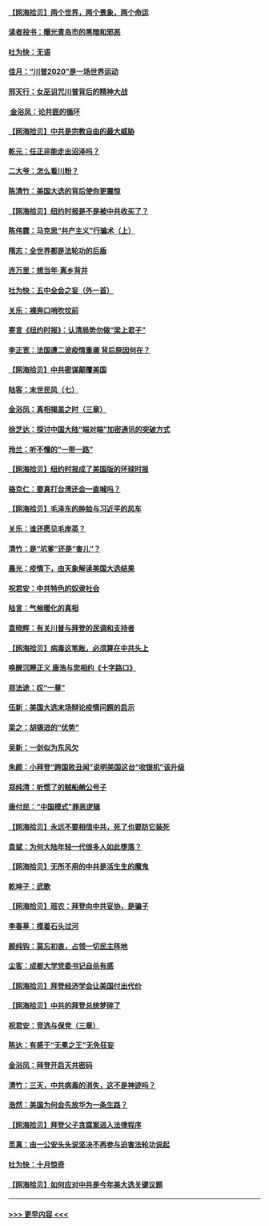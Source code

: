 #### [【网海拾贝】两个世界，两个景象，两个命运](../pages/nsc993/n12521419.md?t=11032351) 
#### [读者投书：曝光青岛市的黑暗和邪恶](../pages/nsc993/n12520988.md?t=11032351) 
#### [吐为快：无语](../pages/nsc993/n12518588.md?t=11032351) 
#### [佳月：“川普2020”是一场世界运动](../pages/nsc993/n12518581.md?t=11032351) 
#### [邢天行：女巫诅咒川普背后的精神大战](../pages/nsc993/n12517257.md?t=11032351) 
#### [ 金浴凤：论共匪的循环](../pages/nsc993/n12517133.md?t=11032351) 
#### [【网海拾贝】中共是宗教自由的最大威胁](../pages/nsc993/n12516879.md?t=11032351) 
#### [乾元：任正非能走出沼泽吗？](../pages/nsc993/n12515831.md?t=11032351) 
#### [二大爷：怎么看川粉？](../pages/nsc993/n12515820.md?t=11032351) 
#### [陈清竹：美国大选的背后使你更震惊](../pages/nsc993/n12515589.md?t=11032351) 
#### [【网海拾贝】纽约时报是不是被中共收买了？](../pages/nsc993/n12515122.md?t=11032351) 
#### [陈伟霆：马克思“共产主义”行骗术（上）](../pages/nsc993/n12510217.md?t=11032351) 
#### [隋志：全世界都是法轮功的后盾](../pages/nsc993/n12510636.md?t=11032351) 
#### [连万里：想当年‧离乡背井](../pages/nsc993/n12510623.md?t=11032351) 
#### [吐为快：五中全会之妄（外一首）](../pages/nsc993/n12510470.md?t=11032351) 
#### [关乐：裸奔口哨吹坟前](../pages/nsc993/n12510403.md?t=11032351) 
#### [寄言《纽约时报》：认清局势勿做“梁上君子”](../pages/nsc993/n12510042.md?t=11032351) 
#### [李正宽：法国遭二波疫情重袭 背后原因何在？](../pages/nsc993/n12509971.md?t=11032351) 
#### [【网海拾贝】中共密谋颠覆美国](../pages/nsc993/n12509816.md?t=11032351) 
#### [陆客：末世民风（七）](../pages/nsc993/n12507822.md?t=11032351) 
#### [金浴凤：真相揭盖之时（三章）](../pages/nsc993/n12507804.md?t=11032351) 
#### [徐芝达：探讨中国大陆“端对端”加密通讯的突破方式](../pages/nsc993/n12507682.md?t=11032351) 
#### [玲兰：听不懂的“一带一路”](../pages/nsc993/n12507669.md?t=11032351) 
#### [【网海拾贝】纽约时报成了美国版的环球时报](../pages/nsc993/n12507053.md?t=11032351) 
#### [骆克仁：要真打台湾还会一直喊吗？](../pages/nsc993/n12506843.md?t=11032351) 
#### [【网海拾贝】毛泽东的肿脸与习近平的风车](../pages/nsc993/n12504537.md?t=11032351) 
#### [关乐：谁还愿见毛岸英？](../pages/nsc993/n12503866.md?t=11032351) 
#### [清竹：是“坑爹”还是“害儿”？](../pages/nsc993/n12503034.md?t=11032351) 
#### [晨光：疫情下，由天象解读美国大选结果](../pages/nsc993/n12502536.md?t=11032351) 
#### [祝君安：中共特色的奴隶社会](../pages/nsc993/n12501529.md?t=11032351) 
#### [陆言：气候暖化的真相](../pages/nsc993/n12501183.md?t=11032351) 
#### [袁晓辉：有关川普与拜登的民调和支持者](../pages/nsc993/n12500433.md?t=11032351) 
#### [【网海拾贝】病毒这笔账，必须算在中共头上](../pages/nsc993/n12500320.md?t=11032351) 
#### [唤醒沉睡正义 唐浩与您相约《十字路口》](../pages/nsc993/n12497980.md?t=11032351) 
#### [郑法途：叹“一尊”](../pages/nsc993/n12498837.md?t=11032351) 
#### [伍新：美国大选末场辩论疫情问题的启示](../pages/nsc993/n12498829.md?t=11032351) 
#### [梁之：胡锡进的“优势”](../pages/nsc993/n12498780.md?t=11032351) 
#### [吴新：一剑似为东风欠](../pages/nsc993/n12498772.md?t=11032351) 
#### [朱颜：小拜登“跨国败丑闻”说明美国这台“收银机”该升级](../pages/nsc993/n12498731.md?t=11032351) 
#### [郑纯清：听惯了的贼船艄公号子](../pages/nsc993/n12498721.md?t=11032351) 
#### [唐付民：“中国模式”罪恶逻辑](../pages/nsc993/n12498310.md?t=11032351) 
#### [【网海拾贝】永远不要相信中共，死了也要防它装死](../pages/nsc993/n12498162.md?t=11032351) 
#### [袁斌：为何大陆年轻一代很多人如此堕落？](../pages/nsc993/n12495696.md?t=11032351) 
#### [【网海拾贝】无所不用的中共是活生生的魔鬼](../pages/nsc993/n12495621.md?t=11032351) 
#### [乾坤子：武歌](../pages/nsc993/n12493391.md?t=11032351) 
#### [【网海拾贝】班农：拜登向中共妥协，是骗子](../pages/nsc993/n12492877.md?t=11032351) 
#### [李春草：摸着石头过河](../pages/nsc993/n12491121.md?t=11032351) 
#### [颜纯钩：莫忘初衷，占领一切民主阵地](../pages/nsc993/n12490965.md?t=11032351) 
#### [尘客：成都大学党委书记自杀有感](../pages/nsc993/n12490950.md?t=11032351) 
#### [【网海拾贝】拜登经济学会让美国付出代价](../pages/nsc993/n12489662.md?t=11032351) 
#### [【网海拾贝】中共的拜登总统梦碎了](../pages/nsc993/n12487896.md?t=11032351) 
#### [祝君安：竞选与保党（三章）](../pages/nsc993/n12487258.md?t=11032351) 
#### [陈达：有感于“无冕之王”无免狂妄](../pages/nsc993/n12485133.md?t=11032351) 
#### [金浴凤：拜登开启灭共密码](../pages/nsc993/n12485125.md?t=11032351) 
#### [清竹：三天，中共病毒的消失，这不是神迹吗？](../pages/nsc993/n12485027.md?t=11032351) 
#### [浩然：美国为何会先放华为一条生路？](../pages/nsc993/n12484997.md?t=11032351) 
#### [【网海拾贝】拜登父子贪腐案进入法律程序](../pages/nsc993/n12484957.md?t=11032351) 
#### [觅真：由一公安头头说坚决不再参与迫害法轮功说起](../pages/nsc993/n12484212.md?t=11032351) 
#### [吐为快：十月惊奇](../pages/nsc993/n12484172.md?t=11032351) 
#### [【网海拾贝】如何应对中共是今年美大选关键议题](../pages/nsc993/n12483755.md?t=11032351) 

----
#### [ >>> 更早内容 <<< ](../indexes/nsc993-earlier.md)
